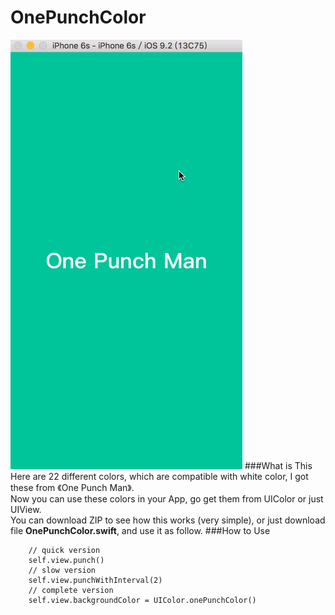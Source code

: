 # OnePunchColor
![OnePunchColor](https://github.com/OpenMarshall/OnePunchColor/raw/master/OnePunchColor.gif)
###What is This
<br>Here are 22 different colors, which are compatible with white color, I got these from 《One Punch Man》.
<br>Now you can use these colors in your App, go get them from UIColor or just UIView.
<br>You can download ZIP to see how this works (very simple), or just download file **OnePunchColor.swift**, and use it as follow.
###How to Use

        // quick version
        self.view.punch()
        // slow version
        self.view.punchWithInterval(2)
        // complete version
        self.view.backgroundColor = UIColor.onePunchColor()
